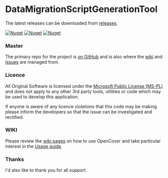 # DataMigrationScriptGenerationTool
The latest releases can be downloaded from [releases](https://github.com/baoduy/DataMigrationScriptGeneration/releases).

[![Nuget](https://img.shields.io/nuget/dt/DataMigrationScriptGeneration.svg)](https://www.nuget.org/packages/DataMigrationScriptGenerationApplication)
[![Nuget](https://img.shields.io/nuget/v/DataMigrationScriptGeneration.svg)](https://www.nuget.org/packages/DataMigrationScriptGenerationApplication)
[![Nuget](https://img.shields.io/nuget/vpre/DataMigrationScriptGeneration.svg)](https://www.nuget.org/packages/DataMigrationScriptGenerationApplication)

### Master 
The primary repo for the project is [on GitHub](https://github.com/baoduy/DataMigrationScriptGeneration) and is also where the [wiki](https://github.com/baoduy/DataMigrationScriptGeneration/wiki) and [issues](https://github.com/baoduy/DataMigrationScriptGeneration/issues) are managed from.

### Licence
All Original Software is licensed under the [Microsoft Public License (MS-PL)](https://opensource.org/licenses/MS-PL) and does not apply to any other 3rd party tools, utilities or code which may be used to develop this application.

If anyone is aware of any licence violations that this code may be making please inform the developers so that the issue can be investigated and rectified.

### WIKI
Please review the [wiki pages](https://github.com/baoduy/DataMigrationScriptGeneration/wiki) on how to use OpenCover and take particular interest in the [Usage guide](https://github.com/baoduy/DataMigrationScriptGeneration/wiki).

### Thanks
I'd also like to thank you for all support.

